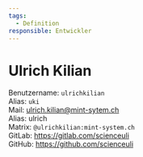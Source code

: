 ```yaml
---
tags:
  - Definition
responsible: Entwickler
---
```

# Ulrich Kilian

Benutzername: `ulrichkilian`\
Alias: `uki`\
Mail: <ulrich.kilian@mint-sytem.ch>\
Alias: ulrich\
Matrix: `@ulrichkilian:mint-system.ch`\
GitLab: <https://gitlab.com/scienceuli>\
GitHub: <https://github.com/scienceuli>